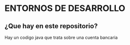 # ENTORNOS DE DESARROLLO
## ¿Que hay en este repositorio?
<p>Hay un codigo java que trata sobre una cuenta bancaria</p>
